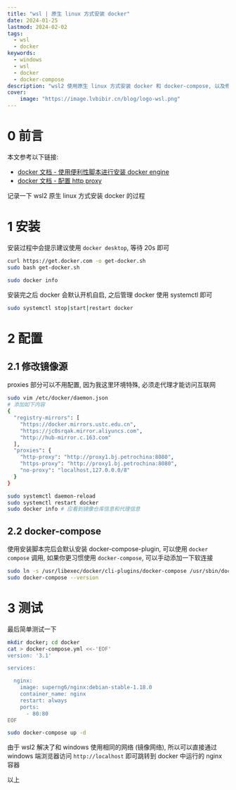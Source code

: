 ```yaml
---
title: "wsl | 原生 linux 方式安装 docker"
date: 2024-01-25
lastmod: 2024-02-02
tags:
  - wsl
  - docker
keywords:
  - windows
  - wsl
  - docker
  - docker-compose
description: "wsl2 使用原生 linux 方式安装 docker 和 docker-compose, 以及修改 docker 镜像加速地址"
cover:
    image: "https://image.lvbibir.cn/blog/logo-wsl.png"
---
```


# 0 前言

本文参考以下链接:

- [docker 文档 - 使用便利性脚本进行安装 docker engine](https://docs.docker.com/engine/install/ubuntu/#install-using-the-convenience-script)
- [docker 文档 - 配置 http proxy](https://docs.docker.com/config/daemon/systemd/)

记录一下 wsl2 原生 linux 方式安装 docker 的过程

# 1 安装

安装过程中会提示建议使用 `docker desktop`, 等待 20s 即可

```bash
curl https://get.docker.com -o get-docker.sh
sudo bash get-docker.sh

sudo docker info
```

安装完之后 docker 会默认开机自启, 之后管理 docker 使用 systemctl 即可

```bash
sudo systemctl stop|start|restart docker
```

# 2 配置

## 2.1 修改镜像源

proxies 部分可以不用配置, 因为我这里环境特殊, 必须走代理才能访问互联网

```bash
sudo vim /etc/docker/daemon.json
# 添加如下内容
{
  "registry-mirrors": [
    "https://docker.mirrors.ustc.edu.cn",
    "https://jc0srqak.mirror.aliyuncs.com",
    "http://hub-mirror.c.163.com"
  ],
  "proxies": {
    "http-proxy": "http://proxy1.bj.petrochina:8080",
    "https-proxy": "http://proxy1.bj.petrochina:8080",
    "no-proxy": "localhost,127.0.0.0/8"
  }
}

sudo systemctl daemon-reload
sudo systemctl restart docker
sudo docker info # 应看到镜像仓库信息和代理信息
```

## 2.2 docker-compose

使用安装脚本完后会默认安装 docker-compose-plugin, 可以使用 `docker compose` 调用, 如果你更习惯使用 `docker-compose`, 可以手动添加一下软连接

```bash
sudo ln -s /usr/libexec/docker/cli-plugins/docker-compose /usr/sbin/docker-compose
sudo docker-compose --version
```

# 3 测试

最后简单测试一下

```bash
mkdir docker; cd docker
cat > docker-compose.yml <<-'EOF'
version: '3.1'

services:

  nginx:
    image: superng6/nginx:debian-stable-1.18.0
    container_name: nginx
    restart: always
    ports:
      - 80:80
EOF

sudo docker-compose up -d
```

由于 wsl2 解决了和 windows 使用相同的网络 (镜像网络), 所以可以直接通过 windows 端浏览器访问 `http://localhost` 即可跳转到 docker 中运行的 nginx 容器

以上
